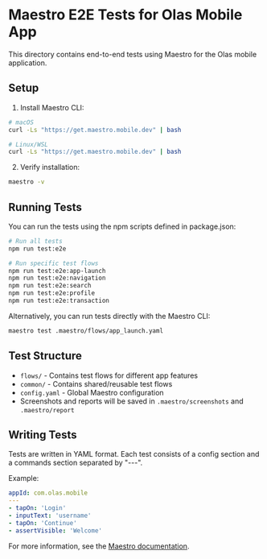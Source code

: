 # Maestro E2E Tests for Olas Mobile App

This directory contains end-to-end tests using Maestro for the Olas mobile application.

## Setup

1. Install Maestro CLI:

```bash
# macOS
curl -Ls "https://get.maestro.mobile.dev" | bash

# Linux/WSL
curl -Ls "https://get.maestro.mobile.dev" | bash
```

2. Verify installation:

```bash
maestro -v
```

## Running Tests

You can run the tests using the npm scripts defined in package.json:

```bash
# Run all tests
npm run test:e2e

# Run specific test flows
npm run test:e2e:app-launch
npm run test:e2e:navigation
npm run test:e2e:search
npm run test:e2e:profile
npm run test:e2e:transaction
```

Alternatively, you can run tests directly with the Maestro CLI:

```bash
maestro test .maestro/flows/app_launch.yaml
```

## Test Structure

- `flows/` - Contains test flows for different app features
- `common/` - Contains shared/reusable test flows
- `config.yaml` - Global Maestro configuration
- Screenshots and reports will be saved in `.maestro/screenshots` and `.maestro/report`

## Writing Tests

Tests are written in YAML format. Each test consists of a config section and a commands section separated by "---".

Example:

```yaml
appId: com.olas.mobile
---
- tapOn: 'Login'
- inputText: 'username'
- tapOn: 'Continue'
- assertVisible: 'Welcome'
```

For more information, see the [Maestro documentation](https://maestro.mobile.dev/).
